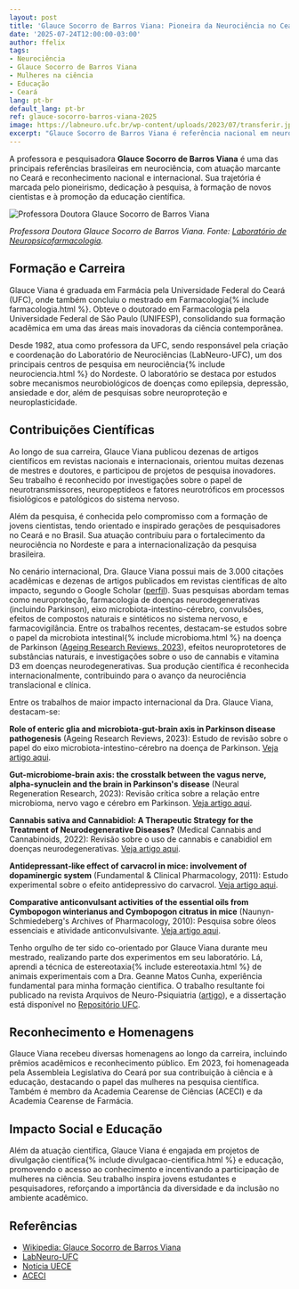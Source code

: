 ```yaml
---
layout: post
title: 'Glauce Socorro de Barros Viana: Pioneira da Neurociência no Ceará'
date: '2025-07-24T12:00:00-03:00'
author: ffelix
tags:
- Neurociência
- Glauce Socorro de Barros Viana
- Mulheres na ciência
- Educação
- Ceará
lang: pt-br
default_lang: pt-br
ref: glauce-socorro-barros-viana-2025
image: https://labneuro.ufc.br/wp-content/uploads/2023/07/transferir.jpg
excerpt: "Glauce Socorro de Barros Viana é referência nacional em neurociência, educação e pesquisa, sendo pioneira no Ceará e inspiração para mulheres na ciência. Conheça sua trajetória, conquistas e impacto na formação de pesquisadores."
---
```


A professora e pesquisadora **Glauce Socorro de Barros Viana** é uma das principais referências brasileiras em neurociência, com atuação marcante no Ceará e reconhecimento nacional e internacional. Sua trajetória é marcada pelo pioneirismo, dedicação à pesquisa, à formação de novos cientistas e à promoção da educação científica.

<!--more-->

![Professora Doutora Glauce Socorro de Barros Viana](https://labneuro.ufc.br/wp-content/uploads/2023/07/transferir.jpg)

_Professora Doutora Glauce Socorro de Barros Viana. Fonte: [Laboratório de Neuropsicofarmacologia](https://labneuro.ufc.br/pt/dra-glauce-viana/)._

## Formação e Carreira

Glauce Viana é graduada em Farmácia pela Universidade Federal do Ceará (UFC), onde também concluiu o mestrado em Farmacologia{% include farmacologia.html %}. Obteve o doutorado em Farmacologia pela Universidade Federal de São Paulo (UNIFESP), consolidando sua formação acadêmica em uma das áreas mais inovadoras da ciência contemporânea.

Desde 1982, atua como professora da UFC, sendo responsável pela criação e coordenação do Laboratório de Neurociências (LabNeuro-UFC), um dos principais centros de pesquisa em neurociência{% include neurociencia.html %} do Nordeste. O laboratório se destaca por estudos sobre mecanismos neurobiológicos de doenças como epilepsia, depressão, ansiedade e dor, além de pesquisas sobre neuroproteção e neuroplasticidade.

## Contribuições Científicas

Ao longo de sua carreira, Glauce Viana publicou dezenas de artigos científicos em revistas nacionais e internacionais, orientou muitas dezenas de mestres e doutores, e participou de projetos de pesquisa inovadores. Seu trabalho é reconhecido por investigações sobre o papel de neurotransmissores, neuropeptídeos e fatores neurotróficos em processos fisiológicos e patológicos do sistema nervoso.

Além da pesquisa, é conhecida pelo compromisso com a formação de jovens cientistas, tendo orientado e inspirado gerações de pesquisadores no Ceará e no Brasil. Sua atuação contribuiu para o fortalecimento da neurociência no Nordeste e para a internacionalização da pesquisa brasileira.

No cenário internacional, Dra. Glauce Viana possui mais de 3.000 citações acadêmicas e dezenas de artigos publicados em revistas científicas de alto impacto, segundo o Google Scholar ([perfil](https://scholar.google.com/citations?user=3nGfmtUAAAAJ&hl=en)). Suas pesquisas abordam temas como neuroproteção, farmacologia de doenças neurodegenerativas (incluindo Parkinson), eixo microbiota-intestino-cérebro, convulsões, efeitos de compostos naturais e sintéticos no sistema nervoso, e farmacovigilância. Entre os trabalhos recentes, destacam-se estudos sobre o papel da microbiota intestinal{% include microbioma.html %} na doença de Parkinson ([Ageing Research Reviews, 2023](https://pubmed.ncbi.nlm.nih.gov/36455790/)), efeitos neuroprotetores de substâncias naturais, e investigações sobre o uso de cannabis e vitamina D3 em doenças neurodegenerativas. Sua produção científica é reconhecida internacionalmente, contribuindo para o avanço da neurociência translacional e clínica.

Entre os trabalhos de maior impacto internacional da Dra. Glauce Viana, destacam-se:

**Role of enteric glia and microbiota-gut-brain axis in Parkinson disease pathogenesis** (Ageing Research Reviews, 2023): Estudo de revisão sobre o papel do eixo microbiota-intestino-cérebro na doença de Parkinson. [Veja artigo aqui](https://pubmed.ncbi.nlm.nih.gov/36455790/).

**Gut-microbiome-brain axis: the crosstalk between the vagus nerve, alpha-synuclein and the brain in Parkinson's disease** (Neural Regeneration Research, 2023): Revisão crítica sobre a relação entre microbioma, nervo vago e cérebro em Parkinson. [Veja artigo aqui](https://pubmed.ncbi.nlm.nih.gov/37449597/).

**Cannabis sativa and Cannabidiol: A Therapeutic Strategy for the Treatment of Neurodegenerative Diseases?** (Medical Cannabis and Cannabinoids, 2022): Revisão sobre o uso de cannabis e canabidiol em doenças neurodegenerativas. [Veja artigo aqui](https://pubmed.ncbi.nlm.nih.gov/36467781/).

**Antidepressant‐like effect of carvacrol in mice: involvement of dopaminergic system** (Fundamental & Clinical Pharmacology, 2011): Estudo experimental sobre o efeito antidepressivo do carvacrol. [Veja artigo aqui](https://onlinelibrary.wiley.com/doi/abs/10.1111/j.1472-8206.2010.00850.x).

**Comparative anticonvulsant activities of the essential oils from Cymbopogon winterianus and Cymbopogon citratus in mice** (Naunyn-Schmiedeberg's Archives of Pharmacology, 2010): Pesquisa sobre óleos essenciais e atividade anticonvulsivante. [Veja artigo aqui](https://link.springer.com/article/10.1007/S00210-010-0494-9).

Tenho orgulho de ter sido co-orientado por Glauce Viana durante meu mestrado, realizando parte dos experimentos em seu laboratório. Lá, aprendi a técnica de estereotaxia{% include estereotaxia.html %} de animais experimentais com a Dra. Geanne Matos Cunha, experiência fundamental para minha formação científica. O trabalho resultante foi publicado na revista Arquivos de Neuro-Psiquiatria ([artigo](https://www.scielo.br/j/anp/a/htnPkB8snm5JMMhRNSGkvrd/?lang=en)), e a dissertação está disponível no [Repositório UFC](https://repositorio.ufc.br/handle/riufc/2360).

## Reconhecimento e Homenagens

Glauce Viana recebeu diversas homenagens ao longo da carreira, incluindo prêmios acadêmicos e reconhecimento público. Em 2023, foi homenageada pela Assembleia Legislativa do Ceará por sua contribuição à ciência e à educação, destacando o papel das mulheres na pesquisa científica. Também é membro da Academia Cearense de Ciências (ACECI) e da Academia Cearense de Farmácia.

## Impacto Social e Educação

Além da atuação científica, Glauce Viana é engajada em projetos de divulgação científica{% include divulgacao-cientifica.html %} e educação, promovendo o acesso ao conhecimento e incentivando a participação de mulheres na ciência. Seu trabalho inspira jovens estudantes e pesquisadores, reforçando a importância da diversidade e da inclusão no ambiente acadêmico.

## Referências

- [Wikipedia: Glauce Socorro de Barros Viana](https://pt.wikipedia.org/wiki/Glauce_Socorro_de_Barros_Viana)
- [LabNeuro-UFC](https://labneuro.ufc.br/pt/dra-glauce-viana/)
- [Notícia UECE](https://www.uece.br/noticias/professoras-da-uece-sao-homenageadas-na-assembleia-legislativa-do-ceara/)
- [ACECI](https://www.aceci.com.br/2020/03/16/glauce-socorro-barros-viana/)

